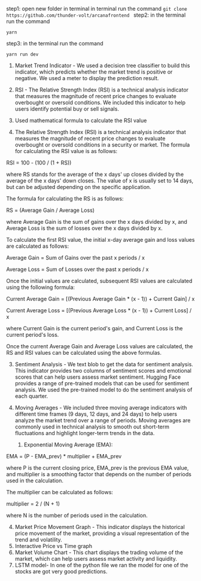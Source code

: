 step1: open new folder in terminal
     in terminal run the command 
     ```
      git clone https://github.com/thunder-volt/arcanafrontend 
     ```
step2: in the terminal run the command 
```     
yarn 
```
step3: in the terminal run the command 
```
yarn run dev
```
1.  Market Trend Indicator - We used a decision tree classifier to build this indicator, which predicts whether the market trend is positive or negative. We used a meter to display the prediction result.
   
2.  RSI - The Relative Strength Index (RSI) is a technical analysis indicator that measures the magnitude of recent price changes to evaluate overbought or oversold conditions. We included this indicator to help users identify potential buy or sell signals.
1. Used mathematical formula to calculate the RSI value
2. The Relative Strength Index (RSI) is a technical analysis indicator that measures the magnitude of recent price changes to evaluate overbought or oversold conditions in a security or market. The formula for calculating the RSI value is as follows:

RSI = 100 - (100 / (1 + RS))

where RS stands for the average of the x days' up closes divided by the average of the x days' down closes. The value of x is usually set to 14 days, but can be adjusted depending on the specific application.

The formula for calculating the RS is as follows:

RS = (Average Gain / Average Loss)

where Average Gain is the sum of gains over the x days divided by x, and Average Loss is the sum of losses over the x days divided by x.

To calculate the first RSI value, the initial x-day average gain and loss values are calculated as follows:

Average Gain = Sum of Gains over the past x periods / x

Average Loss = Sum of Losses over the past x periods / x

Once the initial values are calculated, subsequent RSI values are calculated using the following formula:

Current Average Gain = [(Previous Average Gain * (x - 1)) + Current Gain] / x

Current Average Loss = [(Previous Average Loss * (x - 1)) + Current Loss] / x

where Current Gain is the current period's gain, and Current Loss is the current period's loss.

Once the current Average Gain and Average Loss values are calculated, the RS and RSI values can be calculated using the above formulas.
   
3. Sentiment Analysis - We text blob to get the data for sentiment analysis. This indicator provides two columns of sentiment scores and emotional scores that can help users assess market sentiment.
Hugging Face provides a range of pre-trained models that can be used for sentiment analysis. We used the pre-trained model to do the sentiment analysis of each quarter.
   
4.  Moving Averages - We included three moving average indicators with different time frames (9 days, 12 days, and 24 days) to help users analyze the market trend over a range of periods.
    Moving averages are commonly used in technical analysis to smooth out short-term fluctuations and highlight longer-term trends in the data.
    1.  Exponential Moving Average (EMA):

EMA = (P - EMA_prev) * multiplier + EMA_prev

where P is the current closing price, EMA_prev is the previous EMA value, and multiplier is a smoothing factor that depends on the number of periods used in the calculation.

The multiplier can be calculated as follows:

multiplier = 2 / (N + 1)

where N is the number of periods used in the calculation.

4.  Market Price Movement Graph - This indicator displays the historical price movement of the market, providing a visual representation of the trend and volatility.
1. Interactive Price vs Time graph
5.  Market Volume Chart - This chart displays the trading volume of the market, which can help users assess market activity and liquidity.
6. LSTM model- In one of the python file we ran the model for one of the stocks are got very good predictions.
